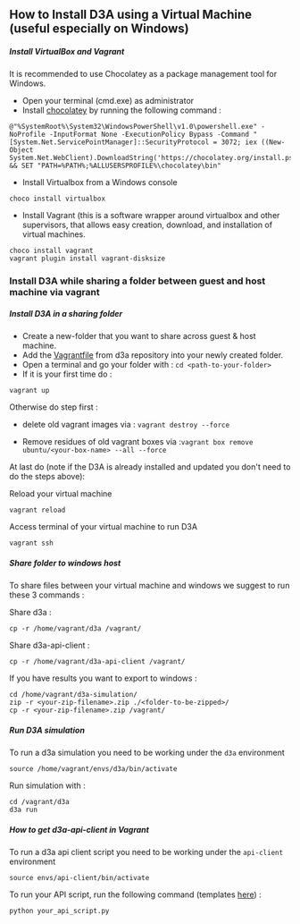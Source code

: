 ## How to Install D3A using a Virtual Machine (useful especially on Windows)

##### Install VirtualBox and Vagrant
It is recommended to use Chocolatey as a package management tool for Windows.

- Open your terminal (cmd.exe) as administrator
- Install [chocolatey](https://chocolatey.org/docs/installation) by running the following command : 
```
@"%SystemRoot%\System32\WindowsPowerShell\v1.0\powershell.exe" -NoProfile -InputFormat None -ExecutionPolicy Bypass -Command "[System.Net.ServicePointManager]::SecurityProtocol = 3072; iex ((New-Object System.Net.WebClient).DownloadString('https://chocolatey.org/install.ps1'))" && SET "PATH=%PATH%;%ALLUSERSPROFILE%\chocolatey\bin"
```
* Install Virtualbox from a Windows console
```
choco install virtualbox
```
* Install Vagrant (this is a software wrapper around virtualbox and other supervisors, that allows easy creation, download, and installation of virtual machines.
```
choco install vagrant
vagrant plugin install vagrant-disksize
```


### Install D3A while sharing a folder between guest and host machine via vagrant
##### Install D3A in a sharing folder
- Create a new-folder that you want to share across guest & host machine.
- Add the [Vagrantfile](https://github.com/gridsingularity/d3a/blob/master/vagrant/Vagrantfile) from d3a repository into your newly created folder.
- Open a terminal and go your folder with : ``` cd <path-to-your-folder> ```
- If it is your first time do : 
```
vagrant up  
```
Otherwise do step first :

- delete old vagrant images via : ```vagrant destroy --force```

- Remove residues of old vagrant boxes via :```vagrant box remove ubuntu/<your-box-name> --all --force```

At last do (note if the D3A is already installed and updated you don't need to do the steps above): 

Reload your virtual machine
``` 
vagrant reload 
```
Access terminal of your virtual machine to run D3A
```
vagrant ssh
```

##### Share folder to windows host
To share files between your virtual machine and windows we suggest to run these 3 commands :

Share d3a :
```
cp -r /home/vagrant/d3a /vagrant/
```

Share d3a-api-client :
```
cp -r /home/vagrant/d3a-api-client /vagrant/
```
If you have results you want to export to windows :
```
cd /home/vagrant/d3a-simulation/
zip -r <your-zip-filename>.zip ./<folder-to-be-zipped>/
cp -r <your-zip-filename>.zip /vagrant/
```

##### Run D3A simulation
To run a d3a simulation you need to be working under the `d3a` environment
```
source /home/vagrant/envs/d3a/bin/activate
```
Run simulation with : 
```
cd /vagrant/d3a
d3a run
```

##### How to get d3a-api-client in Vagrant
To run a d3a api client script you need to be working under the `api-client` environment
```
source envs/api-client/bin/activate
```
To run your API script, run the following command (templates [here](https://github.com/gridsingularity/d3a/tree/master/src/d3a/setup/odyssey_momentum)) : 
```
python your_api_script.py
```
